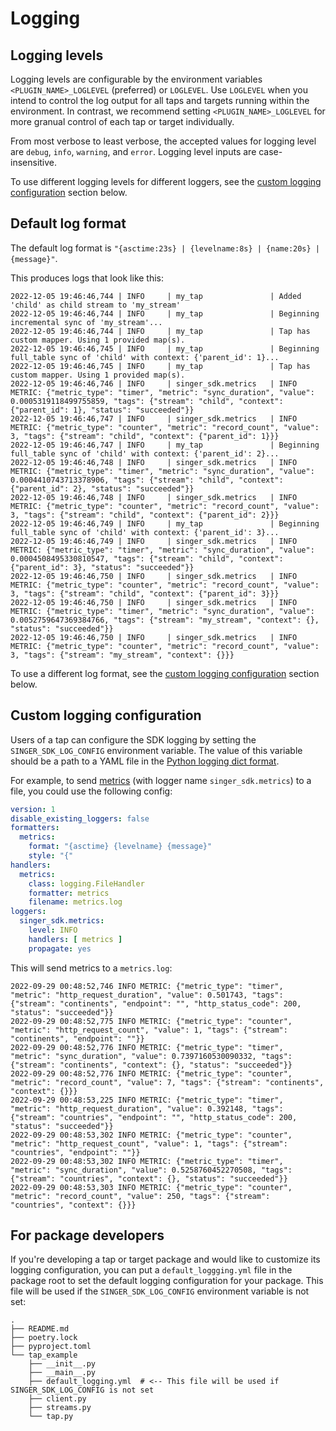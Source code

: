 # Logging

## Logging levels

Logging levels are configurable by the environment variables `<PLUGIN_NAME>_LOGLEVEL` (preferred)
or `LOGLEVEL`. Use `LOGLEVEL` when you intend to control the log output for all taps
and targets running within the environment. In contrast, we recommend setting
`<PLUGIN_NAME>_LOGLEVEL` for more granual control of each tap or target individually.

From most verbose to least verbose, the accepted values for logging level are `debug`,
`info`, `warning`, and `error`. Logging level inputs are case-insensitive.

To use different logging levels for different loggers, see the [custom logging configuration](#custom-logging-configuration) section below.

## Default log format

The default log format is `"{asctime:23s} | {levelname:8s} | {name:20s} | {message}"`.

This produces logs that look like this:

```
2022-12-05 19:46:46,744 | INFO     | my_tap               | Added 'child' as child stream to 'my_stream'
2022-12-05 19:46:46,744 | INFO     | my_tap               | Beginning incremental sync of 'my_stream'...
2022-12-05 19:46:46,744 | INFO     | my_tap               | Tap has custom mapper. Using 1 provided map(s).
2022-12-05 19:46:46,745 | INFO     | my_tap               | Beginning full_table sync of 'child' with context: {'parent_id': 1}...
2022-12-05 19:46:46,745 | INFO     | my_tap               | Tap has custom mapper. Using 1 provided map(s).
2022-12-05 19:46:46,746 | INFO     | singer_sdk.metrics   | INFO METRIC: {"metric_type": "timer", "metric": "sync_duration", "value": 0.0005319118499755859, "tags": {"stream": "child", "context": {"parent_id": 1}, "status": "succeeded"}}
2022-12-05 19:46:46,747 | INFO     | singer_sdk.metrics   | INFO METRIC: {"metric_type": "counter", "metric": "record_count", "value": 3, "tags": {"stream": "child", "context": {"parent_id": 1}}}
2022-12-05 19:46:46,747 | INFO     | my_tap               | Beginning full_table sync of 'child' with context: {'parent_id': 2}...
2022-12-05 19:46:46,748 | INFO     | singer_sdk.metrics   | INFO METRIC: {"metric_type": "timer", "metric": "sync_duration", "value": 0.0004410743713378906, "tags": {"stream": "child", "context": {"parent_id": 2}, "status": "succeeded"}}
2022-12-05 19:46:46,748 | INFO     | singer_sdk.metrics   | INFO METRIC: {"metric_type": "counter", "metric": "record_count", "value": 3, "tags": {"stream": "child", "context": {"parent_id": 2}}}
2022-12-05 19:46:46,749 | INFO     | my_tap               | Beginning full_table sync of 'child' with context: {'parent_id': 3}...
2022-12-05 19:46:46,749 | INFO     | singer_sdk.metrics   | INFO METRIC: {"metric_type": "timer", "metric": "sync_duration", "value": 0.0004508495330810547, "tags": {"stream": "child", "context": {"parent_id": 3}, "status": "succeeded"}}
2022-12-05 19:46:46,750 | INFO     | singer_sdk.metrics   | INFO METRIC: {"metric_type": "counter", "metric": "record_count", "value": 3, "tags": {"stream": "child", "context": {"parent_id": 3}}}
2022-12-05 19:46:46,750 | INFO     | singer_sdk.metrics   | INFO METRIC: {"metric_type": "timer", "metric": "sync_duration", "value": 0.0052759647369384766, "tags": {"stream": "my_stream", "context": {}, "status": "succeeded"}}
2022-12-05 19:46:46,750 | INFO     | singer_sdk.metrics   | INFO METRIC: {"metric_type": "counter", "metric": "record_count", "value": 3, "tags": {"stream": "my_stream", "context": {}}}
```

To use a different log format, see the [custom logging configuration](#custom-logging-configuration) section below.

## Custom logging configuration

Users of a tap can configure the SDK logging by setting the `SINGER_SDK_LOG_CONFIG`
environment variable. The value of this variable should be a path to a YAML file in the
[Python logging dict format](https://docs.python.org/3/library/logging.config.html#dictionary-schema-details).

For example, to send [metrics](./metrics.md) (with logger name `singer_sdk.metrics`) to a file, you could use the following config:

```yaml
version: 1
disable_existing_loggers: false
formatters:
  metrics:
    format: "{asctime} {levelname} {message}"
    style: "{"
handlers:
  metrics:
    class: logging.FileHandler
    formatter: metrics
    filename: metrics.log
loggers:
  singer_sdk.metrics:
    level: INFO
    handlers: [ metrics ]
    propagate: yes
```

This will send metrics to a `metrics.log`:

```
2022-09-29 00:48:52,746 INFO METRIC: {"metric_type": "timer", "metric": "http_request_duration", "value": 0.501743, "tags": {"stream": "continents", "endpoint": "", "http_status_code": 200, "status": "succeeded"}}
2022-09-29 00:48:52,775 INFO METRIC: {"metric_type": "counter", "metric": "http_request_count", "value": 1, "tags": {"stream": "continents", "endpoint": ""}}
2022-09-29 00:48:52,776 INFO METRIC: {"metric_type": "timer", "metric": "sync_duration", "value": 0.7397160530090332, "tags": {"stream": "continents", "context": {}, "status": "succeeded"}}
2022-09-29 00:48:52,776 INFO METRIC: {"metric_type": "counter", "metric": "record_count", "value": 7, "tags": {"stream": "continents", "context": {}}}
2022-09-29 00:48:53,225 INFO METRIC: {"metric_type": "timer", "metric": "http_request_duration", "value": 0.392148, "tags": {"stream": "countries", "endpoint": "", "http_status_code": 200, "status": "succeeded"}}
2022-09-29 00:48:53,302 INFO METRIC: {"metric_type": "counter", "metric": "http_request_count", "value": 1, "tags": {"stream": "countries", "endpoint": ""}}
2022-09-29 00:48:53,302 INFO METRIC: {"metric_type": "timer", "metric": "sync_duration", "value": 0.5258760452270508, "tags": {"stream": "countries", "context": {}, "status": "succeeded"}}
2022-09-29 00:48:53,303 INFO METRIC: {"metric_type": "counter", "metric": "record_count", "value": 250, "tags": {"stream": "countries", "context": {}}}
```

## For package developers

If you're developing a tap or target package and would like to customize its logging configuration, you can put a `default_loggging.yml` file in the package root to set the default logging configuration for your package. This file will be used if the `SINGER_SDK_LOG_CONFIG` environment variable is not set:

```
.
├── README.md
├── poetry.lock
├── pyproject.toml
└── tap_example
    ├── __init__.py
    ├── __main__.py
    ├── default_logging.yml  # <-- This file will be used if SINGER_SDK_LOG_CONFIG is not set
    ├── client.py
    ├── streams.py
    └── tap.py
```

